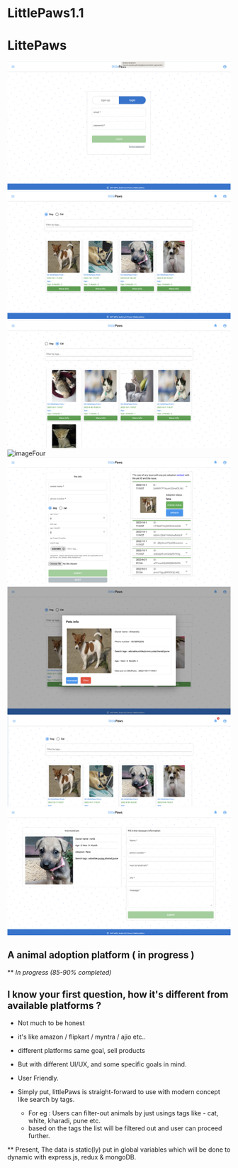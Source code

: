 # LittlePaws1.1

# LittePaws 

![imageOne](./imagess/img1.png)
![imageTwo](./imagess/img2.png)
![imageThree](./imagess/img3.png)
![imageFour](./imagess/img4.png)
![imageFive](./imagess/img5.png)
![imageSix](./imagess/img6.png)
![imageSeven](./imagess/img7.png)
![imageEight](./imagess/img8.png)



## A animal adoption platform ( in progress ) 
** _In progress (85-90% completed)_

## I know your first question, how it's different from available platforms ?
- Not much to be honest 
- it's like amazon / flipkart / myntra / ajio etc..
- different platforms same goal, sell products
- But with different UI/UX, and some specific goals in mind.
- User Friendly.


- Simply put, littlePaws is  straight-forward to use with modern concept like search by tags.
  - For eg : Users can filter-out animals by just usings tags like - cat, white, kharadi, pune etc.
  - based on the tags the list will be filtered out and user can proceed further.
 
    
    
** Present, The data is static(ly) put in global variables which will be done to dynamic 
   with express.js, redux & mongoDB.
